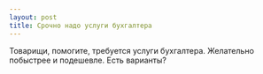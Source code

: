 ```yaml
---
layout: post 
title: Срочно надо услуги бухгалтера 
--- 
```

Товарищи, помогите, требуется услуги бухгалтера. Желательно побыстрее и подешевле. Есть варианты?
